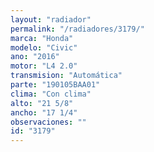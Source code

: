 ```yaml
---
layout: "radiador"
permalink: "/radiadores/3179/"
marca: "Honda"
modelo: "Civic"
ano: "2016"
motor: "L4 2.0"
transmision: "Automática"
parte: "190105BAA01"
clima: "Con clima"
alto: "21 5/8"
ancho: "17 1/4"
observaciones: ""
id: "3179"
---
```



